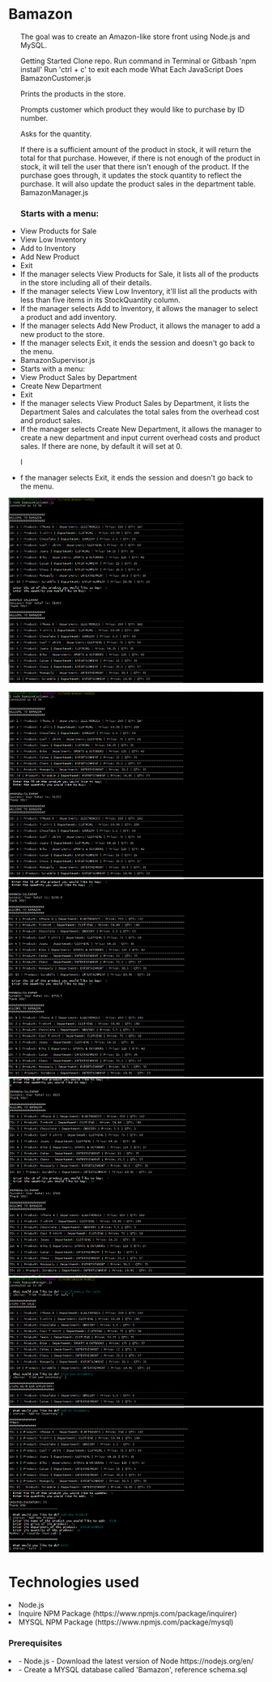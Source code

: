 <h1>Bamazon </h1>
<ul>The goal was to create an Amazon-like store front using Node.js and MySQL.

Getting Started
Clone repo.
Run command in Terminal or Gitbash 'npm install'
Run 'ctrl + c' to exit each mode
What Each JavaScript Does
BamazonCustomer.js

Prints the products in the store.

Prompts customer which product they would like to purchase by ID number.

Asks for the quantity.

If there is a sufficient amount of the product in stock, it will return the total for that purchase.
However, if there is not enough of the product in stock, it will tell the user that there isn't enough of the product.
If the purchase goes through, it updates the stock quantity to reflect the purchase.
It will also update the product sales in the department table.
BamazonManager.js

<h3>Starts with a menu:</h3>

<li>View Products for Sale</li>
<li>View Low Inventory</li>
<li>Add to Inventory</li>
<li>Add New Product</li>
<li>Exit
<li>If the manager selects View Products for Sale, it lists all of the products in the store including all of their details.</li>

<li>If the manager selects View Low Inventory, it'll list all the products with less than five items in its StockQuantity column.</li>

<li>If the manager selects Add to Inventory, it allows the manager to select a product and add inventory.</li>

<li>If the manager selects Add New Product, it allows the manager to add a new product to the store.</li>

<li>If the manager selects Exit, it ends the session and doesn't go back to the menu.</li>

<li>BamazonSupervisor.js</li>

<li>Starts with a menu:</li>

<li>View Product Sales by Department</li>
<li>Create New Department</li>
<li>Exit</li>
<li>If the manager selects View Product Sales by Department, it lists the Department Sales and calculates the total sales from the overhead cost and product sales.

<li>If the manager selects Create New Department, it allows the manager to create a new department and input current overhead costs and product sales. If there are none, by default it will set at 0.</li>

I<li>f the manager selects Exit, it ends the session and doesn't go back to the menu.</ul>
![alt text](https://github.com/anil093/amazon/blob/master/images/customer1.png?raw=true "Logo Title Text 1")

![alt text](https://github.com/anil093/amazon/blob/master/images/customer1.png?raw=true "Logo Title Text 1")
![alt text](https://github.com/anil093/amazon/blob/master/images/customer2.png?raw=true "Logo Title Text 1")
![alt text](https://github.com/anil093/amazon/blob/master/images/customer3.png?raw=true "Logo Title Text 1")
![alt text](https://github.com/anil093/amazon/blob/master/images/manager1.png?raw=true "Logo Title Text 1")
![alt text](https://github.com/anil093/amazon/blob/master/images/manager2.png?raw=true "Logo Title Text 1")

<h1>Technologies used</h1>
<li>Node.js</li>
<li>Inquire NPM Package (https://www.npmjs.com/package/inquirer)</li>
<li>MYSQL NPM Package (https://www.npmjs.com/package/mysql)</li>
  <h3>Prerequisites</h3>
<li>- Node.js - Download the latest version of Node https://nodejs.org/en/</li>
<li>- Create a MYSQL database called 'Bamazon', reference schema.sql</li>
